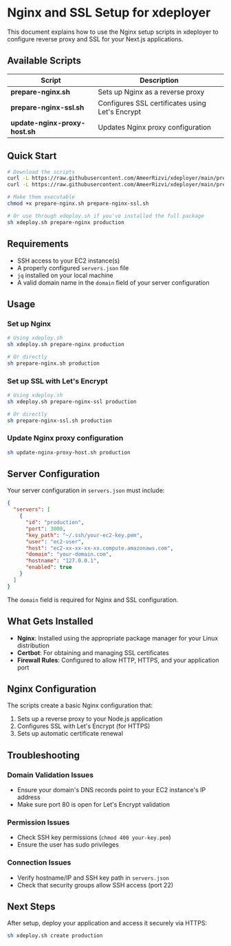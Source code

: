 # Nginx and SSL Setup for xdeployer

This document explains how to use the Nginx setup scripts in xdeployer to configure reverse proxy and SSL for your Next.js applications.

## Available Scripts

| Script                         | Description                                     |
| ------------------------------ | ----------------------------------------------- |
| **prepare-nginx.sh**           | Sets up Nginx as a reverse proxy                |
| **prepare-nginx-ssl.sh**       | Configures SSL certificates using Let's Encrypt |
| **update-nginx-proxy-host.sh** | Updates Nginx proxy configuration               |

## Quick Start

```bash
# Download the scripts
curl -L https://raw.githubusercontent.com/AmeerRizvi/xdeployer/main/prepare-nginx.sh -o prepare-nginx.sh
curl -L https://raw.githubusercontent.com/AmeerRizvi/xdeployer/main/prepare-nginx-ssl.sh -o prepare-nginx-ssl.sh

# Make them executable
chmod +x prepare-nginx.sh prepare-nginx-ssl.sh

# Or use through xdeploy.sh if you've installed the full package
sh xdeploy.sh prepare-nginx production
```

## Requirements

- SSH access to your EC2 instance(s)
- A properly configured `servers.json` file
- `jq` installed on your local machine
- A valid domain name in the `domain` field of your server configuration

## Usage

### Set up Nginx

```bash
# Using xdeploy.sh
sh xdeploy.sh prepare-nginx production

# Or directly
sh prepare-nginx.sh production
```

### Set up SSL with Let's Encrypt

```bash
# Using xdeploy.sh
sh xdeploy.sh prepare-nginx-ssl production

# Or directly
sh prepare-nginx-ssl.sh production
```

### Update Nginx proxy configuration

```bash
sh update-nginx-proxy-host.sh production
```

## Server Configuration

Your server configuration in `servers.json` must include:

```json
{
  "servers": [
    {
      "id": "production",
      "port": 3000,
      "key_path": "~/.ssh/your-ec2-key.pem",
      "user": "ec2-user",
      "host": "ec2-xx-xx-xx-xx.compute.amazonaws.com",
      "domain": "your-domain.com",
      "hostname": "127.0.0.1",
      "enabled": true
    }
  ]
}
```

The `domain` field is required for Nginx and SSL configuration.

## What Gets Installed

- **Nginx**: Installed using the appropriate package manager for your Linux distribution
- **Certbot**: For obtaining and managing SSL certificates
- **Firewall Rules**: Configured to allow HTTP, HTTPS, and your application port

## Nginx Configuration

The scripts create a basic Nginx configuration that:

1. Sets up a reverse proxy to your Node.js application
2. Configures SSL with Let's Encrypt (for HTTPS)
3. Sets up automatic certificate renewal

## Troubleshooting

### Domain Validation Issues

- Ensure your domain's DNS records point to your EC2 instance's IP address
- Make sure port 80 is open for Let's Encrypt validation

### Permission Issues

- Check SSH key permissions (`chmod 400 your-key.pem`)
- Ensure the user has sudo privileges

### Connection Issues

- Verify hostname/IP and SSH key path in `servers.json`
- Check that security groups allow SSH access (port 22)

## Next Steps

After setup, deploy your application and access it securely via HTTPS:

```bash
sh xdeploy.sh create production
```
